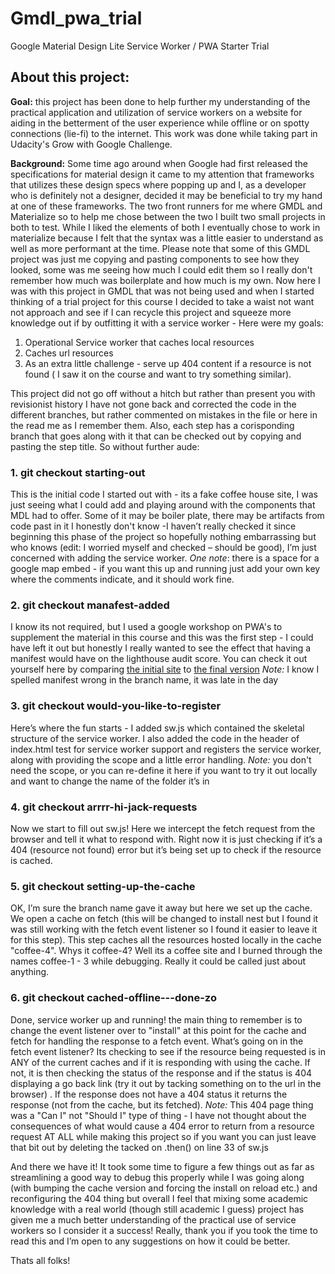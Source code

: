 # Gmdl_pwa_trial
Google Material Design Lite Service Worker / PWA Starter Trial 


## About this project:
**Goal:** this project has been done to help further my understanding of the practical application and utilization of service workers on a website for aiding in the betterment of the user experience while offline or on spotty connections (lie-fi) to the internet. This work was done while taking part in Udacity's Grow with Google Challenge.

**Background:** Some time ago around when Google had first released the specifications for material design it came to my attention that frameworks that utilizes these design specs where popping up and I, as a developer who is definitely not a designer, decided it may be beneficial to try my hand at one of these frameworks. The two front runners for me where GMDL and Materialize so to help me chose between the two I built two small projects in both to test. While I liked the elements of both I eventually chose to work in materialize because I felt that the syntax was a little easier to understand as well as more performant at the time. Please note that some of this GMDL project was just me copying and pasting components to see how they looked, some was me seeing how much I could edit them so I really don't remember how much was boilerplate and how much is my own. Now here I was with this project in GMDL that was not being used and when I started thinking of a trial project for this course I decided to take a waist not want not approach and see if I can recycle this project and squeeze more knowledge out if by outfitting it with a service worker - Here were my goals:

1. Operational Service worker that caches local resources
2. Caches url resources
3. As an extra little challenge - serve up 404 content if a resource is not found ( I saw it on the course and want to try something similar). 

This project did not go off without a hitch but rather than present you with revisionist history I have not gone back and corrected the code in the different branches, but rather commented on mistakes in the file or here in the read me as I remember them. Also, each step has a corisponding branch that goes along with it that can be checked out by copying and pasting the step title. So without further aude:


### 1. git checkout starting-out

This is the initial code I started out with - its a fake coffee house site, I was just seeing what I could add and playing around with the components that MDL had to offer. Some of it may be boiler plate, there may be artifacts from code past in it I honestly don't know -I haven’t really checked it since beginning this phase of the project so hopefully nothing embarrassing but who knows (edit: I worried myself and checked – should be good), I’m just concerned with adding the service worker. _One note_: there is a space for a google map embed - if you want this up and running just add your own key where the comments indicate, and it should work fine.  

### 2. git checkout manafest-added

I know its not required, but I used a google workshop on PWA's to supplement the material in this course and this was the first step - I could have left it out but honestly I really wanted to see the effect that having a manifest would have on the lighthouse audit score. You can check it out yourself here by comparing [the initial site](https://fullmetalfenix.github.io/gmdl-initial/) to [the final version](https://fullmetalfenix.github.io/gmdl-with-sw/) _Note:_ I know I spelled manifest wrong in the branch name, it was late in the day

### 3. git checkout would-you-like-to-register

Here’s where the fun starts - I added sw.js which contained the skeletal structure of the service worker. I also added the code in the header of index.html test for service worker support and registers the service worker, along with providing the scope and a little error handling. *_Note:_* you don't need the scope, or you can re-define it here if you want to try it out locally and want to change the name of the folder it’s in

### 4. git checkout arrrr-hi-jack-requests

Now we start to fill out sw.js! Here we intercept the fetch request from the browser and tell it what to respond with. Right now it is just checking if it’s a 404 (resource not found) error but it’s being set up to check if the resource is cached.

### 5. git checkout setting-up-the-cache

OK, I’m sure the branch name gave it away but here we set up the cache. We open a cache on fetch (this will be changed to install nest but I found it was still working with the fetch event listener so I found it easier to leave it for this step). This step caches all the resources hosted locally in the cache "coffee-4". Whys it coffee-4? Well its a coffee site and I burned through the names coffee-1 - 3 while debugging. Really it could be called just about anything. 

### 6. git checkout cached-offline---done-zo

Done, service worker up and running! the main thing to remember is to change the event listener over to "install" at this point for the cache and fetch for handling the response to a fetch event. What’s going on in the fetch event listener? Its checking to see if the resource being requested is in ANY of the current caches and if it is responding with using the cache. If not, it is then checking the status of the response and if the status is 404 displaying a go back link (try it out by tacking something on to the url in the browser) . If the response does not have a 404 status it returns the response (not from the cache, but its fetched).  _Note:_ This 404 page thing was a "Can I" not "Should I" type of thing - I have not thought about the consequences of what would cause a 404 error to return from a resource request AT ALL while making this project so if you want you can just leave that bit out by deleting the tacked on .then() on line 33 of sw.js

And there we have it! It took some time to figure a few things out as far as streamlining a good way to debug this properly while I was going along (with bumping the cache version and forcing the install on reload etc.) and reconfiguring the 404 thing but overall I feel that mixing some academic knowledge with a real world (though still academic I guess) project has given me a much better understanding of the practical use of service workers so I consider it a success! Really, thank you if you took the time to read this and I’m open to any suggestions on how it could be better. 

Thats all folks!
